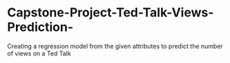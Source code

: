 # Capstone-Project-Ted-Talk-Views-Prediction-
Creating a regression model from the given attributes to predict the number of views on a Ted Talk
